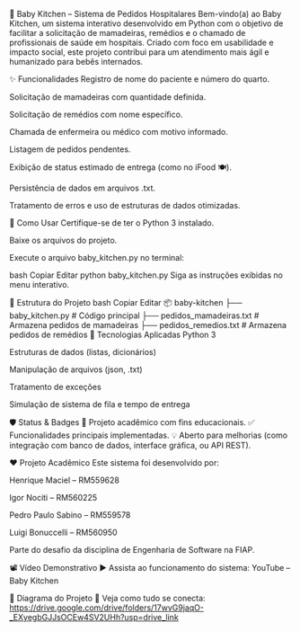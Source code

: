 👶 Baby Kitchen – Sistema de Pedidos Hospitalares
Bem-vindo(a) ao Baby Kitchen, um sistema interativo desenvolvido em Python com o objetivo de facilitar a solicitação de mamadeiras, remédios e o chamado de profissionais de saúde em hospitais. Criado com foco em usabilidade e impacto social, este projeto contribui para um atendimento mais ágil e humanizado para bebês internados.

✨ Funcionalidades
Registro de nome do paciente e número do quarto.

Solicitação de mamadeiras com quantidade definida.

Solicitação de remédios com nome específico.

Chamada de enfermeira ou médico com motivo informado.

Listagem de pedidos pendentes.

Exibição de status estimado de entrega (como no iFood 🍽️).

Persistência de dados em arquivos .txt.

Tratamento de erros e uso de estruturas de dados otimizadas.

🚀 Como Usar
Certifique-se de ter o Python 3 instalado.

Baixe os arquivos do projeto.

Execute o arquivo baby_kitchen.py no terminal:

bash
Copiar
Editar
python baby_kitchen.py
Siga as instruções exibidas no menu interativo.

📁 Estrutura do Projeto
bash
Copiar
Editar
📦 baby-kitchen
├── baby_kitchen.py               # Código principal
├── pedidos_mamadeiras.txt        # Armazena pedidos de mamadeiras
├── pedidos_remedios.txt          # Armazena pedidos de remédios
🧠 Tecnologias Aplicadas
Python 3

Estruturas de dados (listas, dicionários)

Manipulação de arquivos (json, .txt)

Tratamento de exceções

Simulação de sistema de fila e tempo de entrega

🛡️ Status & Badges
🚧 Projeto acadêmico com fins educacionais.
✅ Funcionalidades principais implementadas.
💡 Aberto para melhorias (como integração com banco de dados, interface gráfica, ou API REST).


❤️ Projeto Acadêmico
Este sistema foi desenvolvido por:

Henrique Maciel – RM559628

Igor Nociti – RM560225

Pedro Paulo Sabino – RM559578

Luigi Bonuccelli – RM560950

Parte do desafio da disciplina de Engenharia de Software na FIAP.

📽️ Vídeo Demonstrativo
▶️ Assista ao funcionamento do sistema: YouTube – Baby Kitchen

🧭 Diagrama do Projeto
🧠 Veja como tudo se conecta:
https://drive.google.com/drive/folders/17wvG9jaqO-_EXyegbGJJsOCEw4SV2UHh?usp=drive_link
